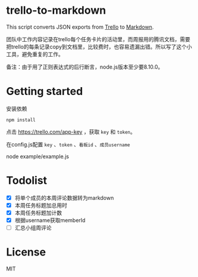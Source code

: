 # trello-to-markdown
This script converts JSON exports from [Trello](http://trello.com) to [Markdown](http://daringfireball.net/projects/markdown/basics).

团队中工作内容记录在trello每个任务卡片的活动里，而周报用的腾讯文档，需要把trello的每条记录copy到文档里，比较费时，也容易遗漏出错。所以写了这个小工具，避免重复的工作。

备注：由于用了正则表达式的后行断言，node.js版本至少要8.10.0。

# Getting started

安装依赖
```
npm install
```
点击 https://trello.com/app-key  ，获取 `key` 和 `token`。

在config.js配置 `key` 、`token` 、`看板id` 、`成员username`

node example/example.js

# Todolist
  
- [x] 将单个成员的本周评论数据转为markdown
- [x] 本周任务标题加总用时
- [x] 本周任务标题加计数
- [x] 根据username获取memberId
- [ ] 汇总小组周评论

# License

MIT